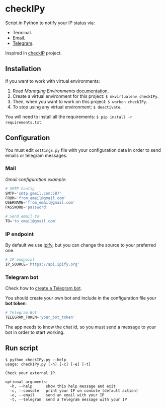 # checkIPy
Script in Python to notify your IP status via:
* Terminal.
* Email.
* [Telegram](https://telegram.org/).

Inspired in [checkIP](https://github.com/gexplorer/checkIP) project.

## Installation
If you want to work with virtual environments:

1. Read *Managing Environments* [documentation](http://virtualenvwrapper.readthedocs.org/en/latest/command_ref.html).
2. Create a virtual environment for this project: `$ mkvirtualenv checkIPy`.
3. Then, when you want to work on this project: `$ workon checkIPy`.
4. To stop using any virtual environment: `$ deactivate`.

You will need to install all the requirements: `$ pip install -r requirements.txt`.

## Configuration
You must edit `settings.py` file with your configuration data in order to send emails or telegram messages.

### Mail
*Gmail configuration example:*
```python
# SMTP Config
SMTP='smtp.gmail.com:587'
FROM='from_email@gmail.com'
USERNAME='from_email@gmail.com'
PASSWORD='password'

# Send email to
TO='to_email@gmail.com'
```

### IP endpoint
By default we use [ipify](https://api.ipify.org), but you can change the source to your preferred one.
```python
# IP endpoint
IP_SOURCE='https://api.ipify.org'
```

### Telegram bot
Check how to [create a Telegram bot](https://core.telegram.org/bots).

You should create your own bot and include in the configuration file your **bot token**:

```python
# Telegram Bot
TELEGRAM_TOKEN='your_bot_token'
```

The app needs to know the chat id, so you must send a message to your bot in order to start working.

## Run script
```
$ python checkIPy.py --help
usage: checkIPy.py [-h] [-c] [-e] [-t]

Check your external IP.

optional arguments:
  -h, --help      show this help message and exit
  -c, --console   print your IP on console (default action)
  -e, --email     send an email with your IP
  -t, --telegram  send a Telegram message with your IP
```
